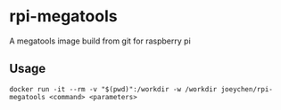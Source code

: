 # rpi-megatools

 A megatools image build from git for raspberry pi

## Usage
```
docker run -it --rm -v "$(pwd)":/workdir -w /workdir joeychen/rpi-megatools <command> <parameters>
```

